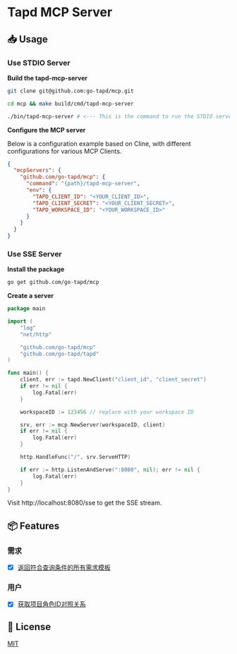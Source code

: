 # Tapd MCP Server

## 📥 Usage

### Use STDIO Server

**Build the tapd-mcp-server**

```bash
git clone git@github.com:go-tapd/mcp.git

cd mcp && make build/cmd/tapd-mcp-server

./bin/tapd-mcp-server # <--- This is the command to run the STDIO server.
```

**Configure the MCP server**

Below is a configuration example based on Cline, with different configurations for various MCP Clients.

```json
{
  "mcpServers": {
    "github.com/go-tapd/mcp": {
      "command": "{path}/tapd-mcp-server",
      "env": {
        "TAPD_CLIENT_ID": "<YOUR_CLIENT_ID>",
        "TAPD_CLIENT_SECRET": "<YOUR_CLIENT_SECRET>",
        "TAPD_WORKSPACE_ID": "<YOUR_WORKSPACE_ID>"
      }
    }
  }
}
```

### Use SSE Server

**Install the package**

```bash
go get github.com/go-tapd/mcp
```

**Create a server**

```go
package main

import (
	"log"
	"net/http"

	"github.com/go-tapd/mcp"
	"github.com/go-tapd/tapd"
)

func main() {
	client, err := tapd.NewClient("client_id", "client_secret")
	if err != nil {
		log.Fatal(err)
	}

	workspaceID := 123456 // replace with your workspace ID

	srv, err := mcp.NewServer(workspaceID, client)
	if err != nil {
		log.Fatal(err)
	}

	http.HandleFunc("/", srv.ServeHTTP)

	if err := http.ListenAndServe(":8080", nil); err != nil {
		log.Fatal(err)
	}
}
```

Visit http://localhost:8080/sse to get the SSE stream.

## 📦 Features

### 需求

- [x] [返回符合查询条件的所有需求模板](https://open.tapd.cn/document/api-doc/API%E6%96%87%E6%A1%A3/api_reference/story/get_story_template_list.html)

### 用户

- [x] [获取项目角色ID对照关系](https://open.tapd.cn/document/api-doc/API%E6%96%87%E6%A1%A3/api_reference/user/get_roles.html)

## 📄 License

[MIT](LICENSE)
